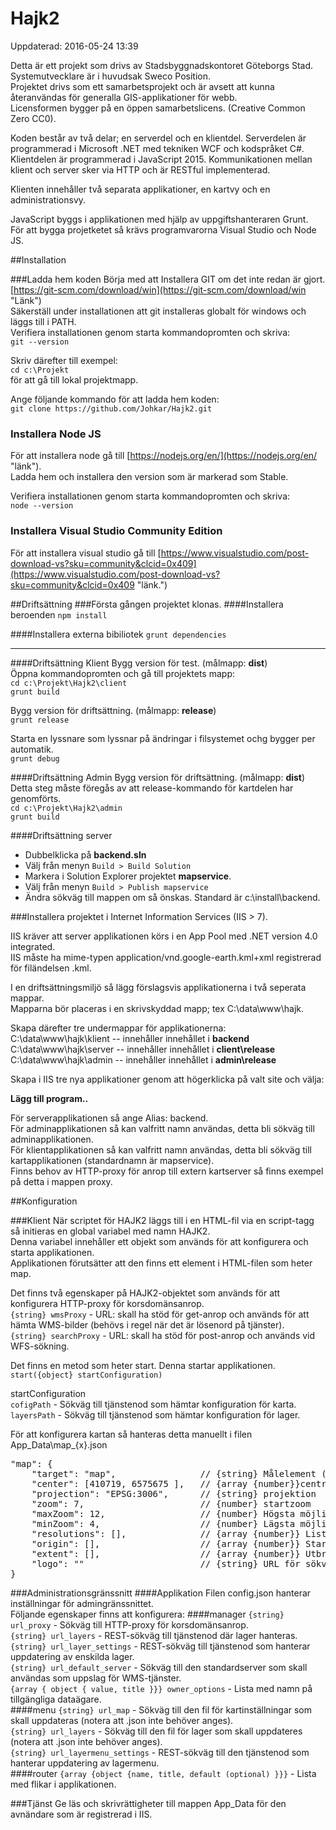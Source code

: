 # Hajk2
Uppdaterad: 2016-05-24 13:39

Detta är ett projekt som drivs av Stadsbyggnadskontoret Göteborgs Stad.  
Systemutvecklare är i huvudsak Sweco Position.  
Projektet drivs som ett samarbetsprojekt och är avsett att kunna återanvändas för generalla GIS-applikationer för webb.  
Licensformen bygger på en öppen samarbetslicens. (Creative Common Zero CC0).

Koden består av två delar; en serverdel och en klientdel. Serverdelen är programmerad i Microsoft .NET med tekniken WCF och kodspråket C#.  
Klientdelen är programmerad i JavaScript 2015. Kommunikationen mellan klient och server sker via HTTP och är RESTful implementerad.

Klienten innehåller två separata applikationer, en kartvy och en administrationsvy.

JavaScript byggs i applikationen med hjälp av uppgiftshanteraren Grunt.  
För att bygga projetketet så krävs programvarorna Visual Studio och Node JS.

##Installation

###Ladda hem koden
Börja med att Installera GIT om det inte redan är gjort.  
[https://git-scm.com/download/win](https://git-scm.com/download/win "Länk")  
Säkerställ under installationen att git installeras globalt för windows och läggs till i PATH.  
Verifiera installationen genom starta kommandopromten och skriva:  
`git --version`

Skriv därefter till exempel:  
`cd c:\Projekt`  
för att gå till lokal projektmapp.

Ange följande kommando för att ladda hem koden:  
`git clone https://github.com/Johkar/Hajk2.git`  

### Installera Node JS
För att installera node gå till [https://nodejs.org/en/](https://nodejs.org/en/ "länk").  
Ladda hem och installera den version som är markerad som Stable.

Verifiera installationen genom starta kommandopromten och skriva:  
`node --version`

### Installera Visual Studio Community Edition
För att installera visual studio gå till [https://www.visualstudio.com/post-download-vs?sku=community&clcid=0x409](https://www.visualstudio.com/post-download-vs?sku=community&clcid=0x409 "länk.")  

##Driftsättning
###Första gången projektet klonas.
####Installera beroenden
`npm install`

####Installera externa bibiliotek
`grunt dependencies`

---------- 
####Driftsättning Klient
Bygg version för test. (målmapp: **dist**)  
Öppna kommandopromten och gå till projektets mapp:  
`cd c:\Projekt\Hajk2\client`  
`grunt build`

Bygg version för driftsättning. (målmapp: **release**)  
`grunt release`

Starta en lyssnare som lyssnar på ändringar i filsystemet ochg bygger per automatik.  
`grunt debug`

####Driftsättning Admin
Bygg version för driftsättning. (målmapp: **dist**)  
Detta steg måste föregås av att release-kommando för kartdelen har genomförts.  
`cd c:\Projekt\Hajk2\admin`  
`grunt build`

####Driftsättning server
- Dubbelklicka på **backend.sln**  
- Välj från menyn `Build > Build Solution`  
- Markera i Solution Explorer projektet **mapservice**.  
- Välj från menyn `Build > Publish mapservice`  
- Ändra sökväg till mappen om så önskas. Standard är c:\install\backend.  

###Installera projektet i Internet Information Services (IIS > 7).

IIS kräver att server applikationen körs i en App Pool med .NET version 4.0 integrated.  
IIS måste ha mime-typen application/vnd.google-earth.kml+xml registrerad för filändelsen .kml.

I en driftsättningsmiljö så lägg förslagsvis applikationerna i två seperata mappar.  
Mapparna bör placeras i en skrivskyddad mapp; tex C:\data\www\hajk.

Skapa därefter tre undermappar för applikationerna:  
C:\data\www\hajk\klient -- innehåller innehållet i **backend**  
C:\data\www\hajk\server -- innehåller innehållet i **client\release**  
C:\data\www\hajk\admin -- innehåller innehållet i **admin\release**

Skapa i IIS tre nya applikationer genom att högerklicka på valt site och välja:

**Lägg till program..**

För serverapplikationen så ange Alias: backend.  
För adminapplikationen så kan valfritt namn användas, detta bli sökväg till adminapplikationen.  
För klientapplikationen så kan valfritt namn användas, detta bli sökväg till kartapplikationen (standardnamn är mapservice).  
Finns behov av HTTP-proxy för anrop till extern kartserver så finns exempel på detta i mappen proxy.

##Konfiguration

###Klient
När scriptet för HAJK2 läggs till i en HTML-fil via en script-tagg så initieras en global variabel med namn HAJK2.  
Denna variabel innehåller ett objekt som används för att konfigurera och starta applikationen.  
Applikationen förutsätter att den finns ett element i HTML-filen som heter map.  

Det finns två egenskaper på HAJK2-objektet som används för att konfigurera HTTP-proxy för korsdomänsanrop.  
`{string} wmsProxy` - URL: skall ha stöd för get-anrop och används för att hämta WMS-bilder (behövs i regel när det är lösenord på tjänster).  
`{string} searchProxy` - URL: skall ha stöd för post-anrop och används vid WFS-sökning.

Det finns en metod som heter start. Denna startar applikationen.  
`start({object} startConfiguration)`

startConfiguration  
`cofigPath` - Sökväg till tjänstenod som hämtar konfiguration för karta.  
`layersPath` - Sökväg till tjänstenod som hämtar konfiguration för lager.  

För att konfigurera kartan så hanteras detta manuellt i filen App_Data\map_{x}.json  
<pre>
"map": {  
	"target": "map",  				// {string} Målelement (ändra inte)  
	"center": [410719, 6575675 ],   // {array {number}}centrumkoortinat  
	"projection": "EPSG:3006",  	// {string} projektion  
	"zoom": 7,  					// {number} startzoom  
	"maxZoom": 12,  				// {number} Högsta möjliga zoomnivå  
	"minZoom": 4,  					// {number} Lägsta möjliga zoomnivå  
	"resolutions": [],  			// {array {number}} Lista med upplösningar för tile-grid (specificeras vid tilecache)  
	"origin": [],  					// {array {number}} Startkoordinat för tile-grid  
	"extent": [],  					// {array {number}} Utbredning för tile-grid  
	"logo": ""  					// {string} URL för sökväg till logo  
}  
</pre>

###Administrationsgränssnitt
####Applikation
Filen config.json hanterar inställningar för admingränssnittet.  
Följande egenskaper finns att konfigurera:
####manager
`{string} url_proxy` - Sökväg till HTTP-proxy för korsdomänsanrop.  
`{string} url_layers` - REST-sökväg till tjänstenod där lager hanteras.  
`{string} url_layer_settings` - REST-sökväg till tjänstenod som hanterar uppdatering av enskilda lager.  
`{string} url_default_server` -  Sökväg till den standardserver som skall användas som uppslag för WMS-tjänster.  
`{array { object { value, title }}} owner_options` - Lista med namn på tillgängliga dataägare.  
####menu
`{string} url_map` - Sökväg till den fil för kartinställningar som skall uppdateras (notera att .json inte behöver anges).  
`{string} url_layers` - Sökväg till den fil för lager som skall uppdateres (notera att .json inte behöver anges).  
`{string} url_layermenu_settings` - REST-sökväg till den tjänstenod som hanterar uppdatering av lagermenu.  
####router
`{array {object {name, title, default (optional) }}}` - Lista med flikar i applikationen.

###Tjänst
Ge läs och skrivrättigheter till mappen App_Data för den avnändare som är registrerad i IIS.

